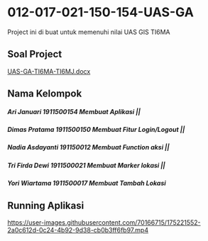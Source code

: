 # 012-017-021-150-154-UAS-GA
Project ini di buat untuk memenuhi nilai UAS GIS TI6MA

## Soal Project
[UAS-GA-TI6MA-TI6MJ.docx](https://github.com/Reykira007/012-017-021-150-154-UAS-GA/files/9061224/UAS-GA-TI6MA-TI6MJ.docx)


## Nama Kelompok
##### Ari Januari 1911500154	Membuat Aplikasi || 
##### Dimas Pratama 1911500150	Membuat Fitur Login/Logout || 
##### Nadia Asdayanti	191150012	Membuat Function aksi || 
##### Tri Firda Dewi 1911500021 Membuat Marker lokasi || 
##### Yori Wiartama 1911500017	Membuat Tambah Lokasi

## Running Aplikasi

https://user-images.githubusercontent.com/70166715/175221552-2a0c612d-0c24-4b92-9d38-cb0b3ff6fb97.mp4

